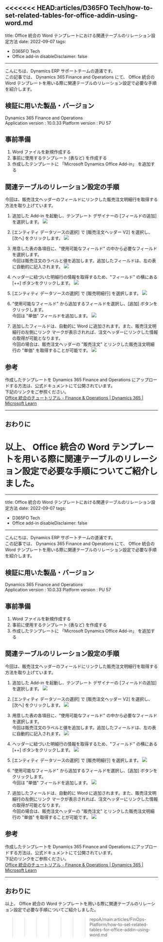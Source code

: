 <<<<<<< HEAD:articles/D365FO Tech/how-to-set-related-tables-for-office-addin-using-word.md
---
title: Office 統合の Word テンプレートにおける関連テーブルのリレーション設定方法
date: 2022-09-07
tags:
  - D365FO Tech
  - Office add-in
disableDisclaimer: false
---

こんにちは、Dynamics ERP サポートチームの道浦です。  
この記事では、 Dynamics 365 Finance and Operations にて、 Office 統合の Word テンプレートを用いる際に関連テーブルのリレーション設定で必要な手順を紹介します。

<!-- more -->
## 検証に用いた製品・バージョン
Dynamics 365 Finance and Operations      
Application version : 10.0.33
Platform version : PU 57

## 事前準備
1. Word ファイルを新規作成する
1. 事前に使用するテンプレート (表など) を作成する
1. 作成したテンプレートに 「Microsoft Dynamics Office Add-in」 を追加する


## 関連テーブルのリレーション設定の手順

今回は、販売注文ヘッダーのフィールドにリンクした販売注文明細行を取得する方法を取り上げています。  


1. 追加した Add-in を起動し、テンプレート デザイナーの [フィールドの追加] を選択します。
    ![](./how-to-set-related-tables-for-office-addin-using-word/step1.png)

1. [エンティティ データソースの選択] で [販売注文ヘッダー V2] を選択し、[次へ] をクリックします。
    ![](./how-to-set-related-tables-for-office-addin-using-word/step2.png)

1. 用意した表の各項目に、"使用可能なフィールド" の中から必要なフィールドを選択します。  
   今回は販売注文のラベルと値を追加します。追加したフィールドは、左の表に自動的に記入されます。
    ![](./how-to-set-related-tables-for-office-addin-using-word/step3.png)

1.  ヘッダーに紐づいた明細行の情報を取得するため、"フィールド" の横にある [++] ボタンをクリックします。
    ![](./how-to-set-related-tables-for-office-addin-using-word/step4.png)

1. [エンティティ データソースの選択] で [販売明細行] を選択します。
    ![](./how-to-set-related-tables-for-office-addin-using-word/step5.png)


6. "使用可能なフィールド" から追加するフィールドを選択し、[追加] ボタンをクリックします。  
今回は "単価" フィールドを追加します。
    ![](./how-to-set-related-tables-for-office-addin-using-word/step6.png)


7. 追加したフィールドは、自動的に Word に追加されます。また、販売注文明細行の左側にリンク マークが表示されれば、注文ヘッダーにリンクした情報の取得が可能となります。  
今回の場合は、販売注文ヘッダーの "販売注文" とリンクした販売注文明細行の "単価" を取得することが可能です。
    ![](./how-to-set-related-tables-for-office-addin-using-word/step7.png)


## 参考
作成したテンプレートを Dynamics 365 Finance and Operations にアップロードする方法は、公式ドキュメントにて公開されています。  
下記のリンクをご参照ください。  
[Office 統合のチュートリアル - Finance & Operations | Dynamics 365 | Microsoft Learn](https://learn.microsoft.com/ja-jp/dynamics365/fin-ops-core/dev-itpro/office-integration/office-integration-tutorial?context=%2Fdynamics365%2Fcontext%2Fcommerce)

---
## おわりに  

以上、 Office 統合の Word テンプレートを用いる際に関連テーブルのリレーション設定で必要な手順についてご紹介しました。
=======
---
title: Office 統合の Word テンプレートにおける関連テーブルのリレーション設定方法
date: 2022-09-07
tags:
  - D365FO Tech
  - Office add-in
disableDisclaimer: false
---

こんにちは、Dynamics ERP サポートチームの道浦です。  
この記事では、 Dynamics 365 Finance and Operations にて、 Office 統合の Word テンプレートを用いる際に関連テーブルのリレーション設定で必要な手順を紹介します。

<!-- more -->
## 検証に用いた製品・バージョン
Dynamics 365 Finance and Operations      
Application version : 10.0.33
Platform version : PU 57

## 事前準備
1. Word ファイルを新規作成する
1. 事前に使用するテンプレート (表など) を作成する
1. 作成したテンプレートに 「Microsoft Dynamics Office Add-in」 を追加する


## 関連テーブルのリレーション設定の手順

今回は、販売注文ヘッダーのフィールドにリンクした販売注文明細行を取得する方法を取り上げています。  


1. 追加した Add-in を起動し、テンプレート デザイナーの [フィールドの追加] を選択します。
    ![](./how-to-set-related-tables-for-office-addin-using-word/step1.png)

1. [エンティティ データソースの選択] で [販売注文ヘッダー V2] を選択し、[次へ] をクリックします。
    ![](./how-to-set-related-tables-for-office-addin-using-word/step2.png)

1. 用意した表の各項目に、"使用可能なフィールド" の中から必要なフィールドを選択します。  
   今回は販売注文のラベルと値を追加します。追加したフィールドは、左の表に自動的に記入されます。
    ![](./how-to-set-related-tables-for-office-addin-using-word/step3.png)

1.  ヘッダーに紐づいた明細行の情報を取得するため、"フィールド" の横にある [++] ボタンをクリックします。
    ![](./how-to-set-related-tables-for-office-addin-using-word/step4.png)

1. [エンティティ データソースの選択] で [販売明細行] を選択します。
    ![](./how-to-set-related-tables-for-office-addin-using-word/step5.png)


6. "使用可能なフィールド" から追加するフィールドを選択し、[追加] ボタンをクリックします。  
今回は "単価" フィールドを追加します。
    ![](./how-to-set-related-tables-for-office-addin-using-word/step6.png)


7. 追加したフィールドは、自動的に Word に追加されます。また、販売注文明細行の左側にリンク マークが表示されれば、注文ヘッダーにリンクした情報の取得が可能となります。  
今回の場合は、販売注文ヘッダーの "販売注文" とリンクした販売注文明細行の "単価" を取得することが可能です。
    ![](./how-to-set-related-tables-for-office-addin-using-word/step7.png)


## 参考
作成したテンプレートを Dynamics 365 Finance and Operations にアップロードする方法は、公式ドキュメントにて公開されています。  
下記のリンクをご参照ください。  
[Office 統合のチュートリアル - Finance & Operations | Dynamics 365 | Microsoft Learn](https://learn.microsoft.com/ja-jp/dynamics365/fin-ops-core/dev-itpro/office-integration/office-integration-tutorial?context=%2Fdynamics365%2Fcontext%2Fcommerce)

---
## おわりに  

以上、 Office 統合の Word テンプレートを用いる際に関連テーブルのリレーション設定で必要な手順についてご紹介しました。
>>>>>>> repoA/main:articles/FinOps-Platform/how-to-set-related-tables-for-office-addin-using-word.md
